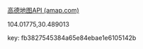 [高德地图API (amap.com)](https://lbs.amap.com/tools/picker)

104.01775,30.489013

key: fb3827545384a65e84ebae1e6105142b